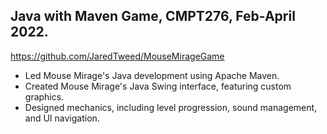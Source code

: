 ## Java with Maven Game, CMPT276, Feb-April 2022.
https://github.com/JaredTweed/MouseMirageGame
* Led Mouse Mirage's Java development using Apache Maven.
* Created Mouse Mirage's Java Swing interface, featuring custom graphics. 
* Designed mechanics, including level progression, sound management, and UI navigation.
